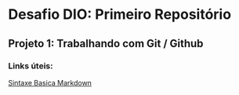 # Desafio DIO: Primeiro Repositório



## Projeto 1: Trabalhando com Git / Github



### Links úteis:

[Sintaxe Basica Markdown](https://www.markdownguide.org/basic-syntax/)







